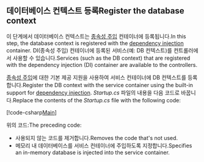 ## <a name="register-the-database-context"></a><span data-ttu-id="9908f-101">데이터베이스 컨텍스트 등록</span><span class="sxs-lookup"><span data-stu-id="9908f-101">Register the database context</span></span>

<span data-ttu-id="9908f-102">이 단계에서 데이터베이스 컨텍스트는 [종속성 주입](xref:fundamentals/dependency-injection) 컨테이너에 등록됩니다.</span><span class="sxs-lookup"><span data-stu-id="9908f-102">In this step, the database context is registered with the [dependency injection](xref:fundamentals/dependency-injection) container.</span></span> <span data-ttu-id="9908f-103">DI(종속성 주입) 컨테이너에 등록된 서비스(예: DB 컨텍스트)를 컨트롤러에서 사용할 수 있습니다.</span><span class="sxs-lookup"><span data-stu-id="9908f-103">Services (such as the DB context) that are registered with the dependency injection (DI) container are available to the controllers.</span></span>

<span data-ttu-id="9908f-104">[종속성 주입](xref:fundamentals/dependency-injection)에 대한 기본 제공 지원을 사용하여 서비스 컨테이너에 DB 컨텍스트를 등록합니다.</span><span class="sxs-lookup"><span data-stu-id="9908f-104">Register the DB context with the service container using the built-in support for [dependency injection](xref:fundamentals/dependency-injection).</span></span> <span data-ttu-id="9908f-105">*Startup.cs* 파일의 내용을 다음 코드로 바꿉니다.</span><span class="sxs-lookup"><span data-stu-id="9908f-105">Replace the contents of the *Startup.cs* file with the following code:</span></span>

[!code-csharp[Main](../../tutorials/first-web-api/sample/TodoApi/Startup.cs?highlight=2,4,12)]

<span data-ttu-id="9908f-106">위의 코드:</span><span class="sxs-lookup"><span data-stu-id="9908f-106">The preceding code:</span></span>

* <span data-ttu-id="9908f-107">사용되지 않는 코드를 제거합니다.</span><span class="sxs-lookup"><span data-stu-id="9908f-107">Removes the code that's not used.</span></span>
* <span data-ttu-id="9908f-108">메모리 내 데이터베이스를 서비스 컨테이너에 주입하도록 지정합니다.</span><span class="sxs-lookup"><span data-stu-id="9908f-108">Specifies an in-memory database is injected into the service container.</span></span>